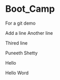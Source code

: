 # Boot_Camp

For a git demo

Add a line
Another line

Thired line

Puneeth Shetty


Hello

Hello Word

